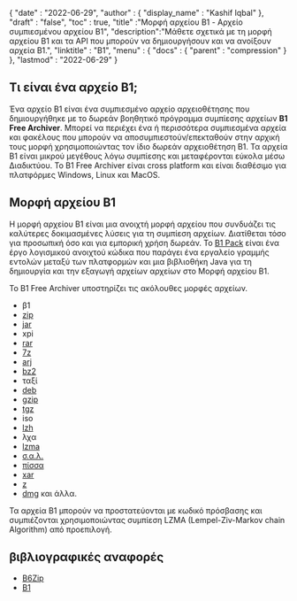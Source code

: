 {
  "date" : "2022-06-29",
  "author" : {
    "display_name" : "Kashif Iqbal"
},
  "draft" : "false",
  "toc" : true,
  "title" :"Μορφή αρχείου B1 - Αρχείο συμπιεσμένου αρχείου B1",
  "description":"Μάθετε σχετικά με τη μορφή αρχείου B1 και τα API που μπορούν να δημιουργήσουν και να ανοίξουν αρχεία B1.",
  "linktitle" : "B1",
  "menu" : {
    "docs" : {
      "parent" : "compression"
}
},
  "lastmod" : "2022-06-29"
}

## Τι είναι ένα αρχείο B1;

Ένα αρχείο B1 είναι ένα συμπιεσμένο αρχείο αρχειοθέτησης που δημιουργήθηκε με το δωρεάν βοηθητικό πρόγραμμα συμπίεσης αρχείων **B1 Free Archiver**. Μπορεί να περιέχει ένα ή περισσότερα συμπιεσμένα αρχεία και φακέλους που μπορούν να αποσυμπιεστούν/επεκταθούν στην αρχική τους μορφή χρησιμοποιώντας τον ίδιο δωρεάν αρχειοθέτηση B1. Τα αρχεία B1 είναι μικρού μεγέθους λόγω συμπίεσης και μεταφέρονται εύκολα μέσω Διαδικτύου. Το B1 Free Archiver είναι cross platform και είναι διαθέσιμο για πλατφόρμες Windows, Linux και MacOS.

## Μορφή αρχείου B1

Η μορφή αρχείου B1 είναι μια ανοιχτή μορφή αρχείου που συνδυάζει τις καλύτερες δοκιμασμένες λύσεις για τη συμπίεση αρχείων. Διατίθεται τόσο για προσωπική όσο και για εμπορική χρήση δωρεάν. Το [B1 Pack](https://github.com/b1-pack/b1-pack) είναι ένα έργο λογισμικού ανοιχτού κώδικα που παράγει ένα εργαλείο γραμμής εντολών μεταξύ των πλατφορμών και μια βιβλιοθήκη Java για τη δημιουργία και την εξαγωγή αρχείων αρχείων στο Μορφή αρχείου Β1.

Το B1 Free Archiver υποστηρίζει τις ακόλουθες μορφές αρχείων.

* β1
* [zip](/el/compression/zip/)
* [jar](/el/programming/jar/)
* xpi
* [rar](/el/compression/rar/)
* [7z](/el/compression/7z/)
* [arj](/el/compression/arj/)
* [bz2](/el/compression/bz2/)
* ταξί
* [deb](/el/compression/deb/)
* [gzip](/el/compression/gzip/)
* [tgz](/el/compression/tgz/)
* iso
* [lzh](/el/compression/lzh/)
* λχα
* [lzma](/el/compression/lzma/)
* [σ.α.λ.](/el/compression/σ.α.λ./)
* [πίσσα](/el/compression/πίσσα/)
* [xar](/el/compression/xar/)
* [z](/el/compression/z/)
* [dmg](/el/compression/dmg/) και άλλα.

Τα αρχεία B1 μπορούν να προστατεύονται με κωδικό πρόσβασης και συμπιέζονται χρησιμοποιώντας συμπίεση LZMA (Lempel-Ziv-Markov chain Algorithm) από προεπιλογή.

## βιβλιογραφικές αναφορές

* [B6Zip](http://b6zip.com)
* [B1](https://b1.org/)

